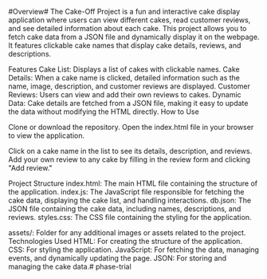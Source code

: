 #Overview#
The Cake-Off Project is a fun and interactive cake display application where users can view different cakes, read customer reviews, and see detailed information about each cake. This project allows you to fetch cake data from a JSON file and dynamically display it on the webpage. It features clickable cake names that display cake details, reviews, and descriptions.

Features
Cake List: Displays a list of cakes with clickable names.
Cake Details: When a cake name is clicked, detailed information such as the name, image, description, and customer reviews are displayed.
Customer Reviews: Users can view and add their own reviews to cakes.
Dynamic Data: Cake details are fetched from a JSON file, making it easy to update the data without modifying the HTML directly.
How to Use


Clone or download the repository.
Open the index.html file in your browser to view the application.

Click on a cake name in the list to see its details, description, and reviews.
Add your own review to any cake by filling in the review form and clicking "Add review."

Project Structure
index.html: The main HTML file containing the structure of the application.
index.js: The JavaScript file responsible for fetching the cake data, displaying the cake list, and handling interactions.
db.json: The JSON file containing the cake data, including names, descriptions, and reviews.
styles.css: The CSS file containing the styling for the application.


assets/: Folder for any additional images or assets related to the project.
Technologies Used
HTML: For creating the structure of the application.
CSS: For styling the application.
JavaScript: For fetching the data, managing events, and dynamically updating the page.
JSON: For storing and managing the cake data.# phase-trial
